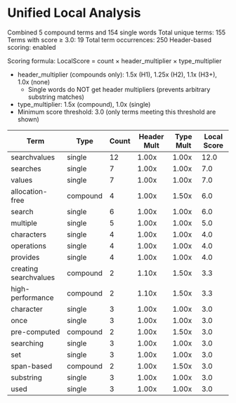 # Unified Local Analysis

Combined 5 compound terms and 154 single words
Total unique terms: 155
Terms with score ≥ 3.0: 19
Total term occurrences: 250
Header-based scoring: enabled

Scoring formula: LocalScore = count × header_multiplier × type_multiplier
- header_multiplier (compounds only): 1.5x (H1), 1.25x (H2), 1.1x (H3+), 1.0x (none)
  - Single words do NOT get header multipliers (prevents arbitrary substring matches)
- type_multiplier: 1.5x (compound), 1.0x (single)
- Minimum score threshold: 3.0 (only terms meeting this threshold are shown)

| Term | Type | Count | Header Mult | Type Mult | Local Score |
|------|------|-------|-------------|-----------|-------------|
| searchvalues | single | 12 | 1.00x | 1.00x | 12.0 |
| searches | single | 7 | 1.00x | 1.00x | 7.0 |
| values | single | 7 | 1.00x | 1.00x | 7.0 |
| allocation-free | compound | 4 | 1.00x | 1.50x | 6.0 |
| search | single | 6 | 1.00x | 1.00x | 6.0 |
| multiple | single | 5 | 1.00x | 1.00x | 5.0 |
| characters | single | 4 | 1.00x | 1.00x | 4.0 |
| operations | single | 4 | 1.00x | 1.00x | 4.0 |
| provides | single | 4 | 1.00x | 1.00x | 4.0 |
| creating searchvalues | compound | 2 | 1.10x | 1.50x | 3.3 |
| high-performance | compound | 2 | 1.10x | 1.50x | 3.3 |
| character | single | 3 | 1.00x | 1.00x | 3.0 |
| once | single | 3 | 1.00x | 1.00x | 3.0 |
| pre-computed | compound | 2 | 1.00x | 1.50x | 3.0 |
| searching | single | 3 | 1.00x | 1.00x | 3.0 |
| set | single | 3 | 1.00x | 1.00x | 3.0 |
| span-based | compound | 2 | 1.00x | 1.50x | 3.0 |
| substring | single | 3 | 1.00x | 1.00x | 3.0 |
| used | single | 3 | 1.00x | 1.00x | 3.0 |
